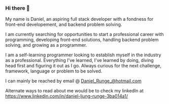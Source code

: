 ### Hi there 👋

My name is Daniel, an aspiring full stack developer with a fondness for front-end developement, and backend problem solving.

I am currently searching for opportunities to start a professional career with programming, developing front-end solutions, handling backend problem solving, and growing as a programmer.

I am a self-learning programmer looking to establish myself in the industry as a professional. 
Everything I've learned, I've learned by doing, diving head first and figuring it out as I go.
Always curious for the next challenge, framework, language or problem to be solved.

I can mainly be reached by email 
@ Daniel_Runge_@hotmail.com

Alternate ways to read about me would be to check my linkedIn at
https://www.linkedin.com/in/daniel-ljung-runge-3ba014a1/

<!--
**DanishKodeMonkey/DanishKodeMonkey** is a ✨ _special_ ✨ repository because its `README.md` (this file) appears on your GitHub profile.

Here are some ideas to get you started:

- 🔭 I’m currently working on ...
- 🌱 I’m currently learning ...
- 👯 I’m looking to collaborate on ...
- 🤔 I’m looking for help with ...
- 💬 Ask me about ...
- 📫 How to reach me: ...
- 😄 Pronouns: ...
- ⚡ Fun fact: ...
-->
